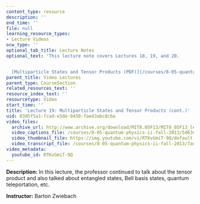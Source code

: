 ```yaml
---
content_type: resource
description: ''
end_time: ''
file: null
learning_resource_types:
- Lecture Videos
ocw_type: ''
optional_tab_title: Lecture Notes
optional_text: 'This lecture note covers Lectures 18, 19, and 20.


  [Multiparticle States and Tensor Products (PDF)](/courses/8-05-quantum-physics-ii-fall-2013/resources/mit8_05f13_chap_08)'
parent_title: Video Lectures
parent_type: CourseSection
related_resources_text: ''
resource_index_text: ''
resourcetype: Video
start_time: ''
title: 'Lecture 19: Multiparticle States and Tensor Products (cont.)'
uid: 0385f5a1-fcad-e5de-9450-fae43abc8cba
video_files:
  archive_url: http://www.archive.org/download/MIT8.05F13/MIT8_05F13_lec19_300k.mp4
  video_captions_file: /courses/8-05-quantum-physics-ii-fall-2013/5d63dac4cece5920a2ee840ef92ba2f5_RTKvGmiT-9Q.vtt
  video_thumbnail_file: https://img.youtube.com/vi/RTKvGmiT-9Q/default.jpg
  video_transcript_file: /courses/8-05-quantum-physics-ii-fall-2013/7ada659bb5c8402c46de303ab3d87dbf_RTKvGmiT-9Q.pdf
video_metadata:
  youtube_id: RTKvGmiT-9Q
---
```


**Description:** In this lecture, the professor continued to talk about the tensor product and also talked about entangled states, Bell basis states, quantum teleportation, etc.

**Instructor:** Barton Zwiebach



